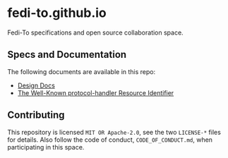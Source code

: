 # fedi-to.github.io

Fedi-To specifications and open source collaboration space.

## Specs and Documentation

The following documents are available in this repo:

- [Design Docs](/design.md)
- [The Well-Known protocol-handler Resource Identifier](/protocol-handler.md)

## Contributing

This repository is licensed `MIT OR Apache-2.0`, see the two `LICENSE-*` files
for details. Also follow the code of conduct, `CODE_OF_CONDUCT.md`, when
participating in this space.
